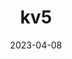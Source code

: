 ---
weight: 20
images:
- /images/kv/kv5.png
title: kv5
date: 2023-04-08
tags:
- archive # all posts
- kv
---